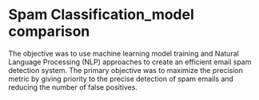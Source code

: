 # Spam Classification_model comparison
The objective was to use machine learning model training and Natural Language Processing (NLP) approaches to create an efficient email spam detection system. The primary objective was to maximize the precision metric by giving priority to the precise detection of spam emails and reducing the number of false positives.
